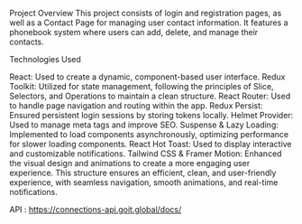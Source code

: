 Project Overview
This project consists of login and registration pages, as well as a Contact Page for managing user contact information. It features a phonebook system where users can add, delete, and manage their contacts.

Technologies Used

React: Used to create a dynamic, component-based user interface.
Redux Toolkit: Utilized for state management, following the principles of Slice, Selectors, and Operations to maintain a clean structure.
React Router: Used to handle page navigation and routing within the app.
Redux Persist: Ensured persistent login sessions by storing tokens locally.
Helmet Provider: Used to manage meta tags and improve SEO.
Suspense & Lazy Loading: Implemented to load components asynchronously, optimizing performance for slower loading components.
React Hot Toast: Used to display interactive and customizable notifications.
Tailwind CSS & Framer Motion: Enhanced the visual design and animations to create a more engaging user experience.
This structure ensures an efficient, clean, and user-friendly experience, with seamless navigation, smooth animations, and real-time notifications.

API : https://connections-api.goit.global/docs/
